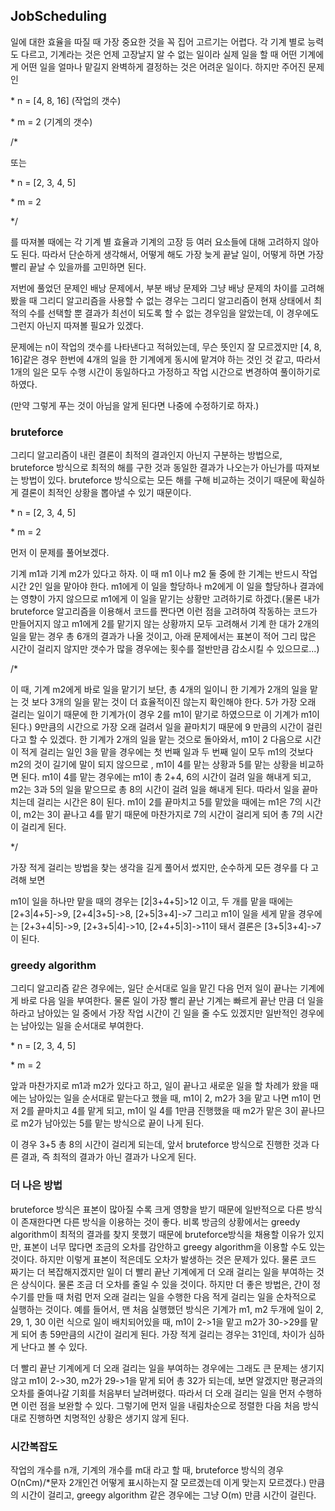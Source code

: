 ## JobScheduling

일에 대한 효율을 따질 때 가장 중요한 것을 꼭 집어 고르기는 어렵다. 각 기계 별로 능력도 다르고, 기계라는 것은 언제 고장날지 알 수 없는 일이라 실제 일을 할 때 어떤 기계에게 어떤 일을 얼마나 맡길지 완벽하게 결정하는 것은 어려운 일이다. 하지만 주어진 문제인

\* n = [4, 8, 16] (작업의 갯수)

\* m = 2 (기계의 갯수)

/*

또는

\* n = [2, 3, 4, 5]

\* m = 2  

*/

를 따져볼 때에는 각 기계 별 효율과 기계의 고장 등 여러 요소들에 대해 고려하지 않아도 된다. 따라서 단순하게 생각해서, 어떻게 해도 가장 늦게 끝날 일이, 어떻게 하면 가장 빨리 끝날 수 있을까를 고민하면 된다. 

저번에 풀었던 문제인 배낭 문제에서, 부분 배낭 문제와 그냥 배낭 문제의 차이를 고려해 봤을 때 그리디 알고리즘을 사용할 수 없는 경우는 그리디 알고리즘이 현재 상태에서 최적의 수를 선택할 뿐 결과가 최선이 되도록 할 수 없는 경우임을 알았는데, 이 경우에도 그런지 아닌지 따져볼 필요가 있겠다.

문제에는 n이 작업의 갯수를 나타낸다고 적혀있는데, 무슨 뜻인지 잘 모르겠지만 [4, 8, 16]같은 경우 한번에 4개의 일을 한 기계에게 동시에 맡겨야 하는 것인 것 같고, 따라서 1개의 일은 모두 수행 시간이 동일하다고 가정하고 작업 시간으로 변경하여 풀이하기로 하였다. 

(만약 그렇게 푸는 것이 아님을 알게 된다면 나중에 수정하기로 하자.)

### bruteforce

그리디 알고리즘이 내린 결론이 최적의 결과인지 아닌지 구분하는 방법으로, bruteforce 방식으로 최적의 해를 구한 것과 동일한 결과가 나오는가 아닌가를 따져보는 방법이 있다. bruteforce 방식으로는 모든 해를 구해 비교하는 것이기 때문에 확실하게 결론이 최적인 상황을 뽑아낼 수 있기 때문이다.

\* n = [2, 3, 4, 5]

\* m = 2  

먼저 이 문제를 풀어보겠다.

기계 m1과 기계 m2가 있다고 하자. 이 때 m1 이나 m2 둘 중에 한 기계는 반드시 작업 시간 2인 일을 맡아야 한다. m1에게 이 일을 할당하나 m2에게 이 일을 할당하나 결과에는 영향이 가지 않으므로 m1에게 이 일을 맡기는 상황만 고려하기로 하겠다.(물론 내가 bruteforce 알고리즘을 이용해서 코드를 짠다면 이런 점을 고려하여 작동하는 코드가 만들어지지 않고 m1에게 2를 맡기지 않는 상황까지 모두 고려해서 기계 한 대가 2개의 일을 맡는 경우 총 6개의 결과가 나올 것이고, 아래 문제에서는 표본이 적어 그리 많은 시간이 걸리지 않지만 갯수가 많을 경우에는 횟수를 절반만큼 감소시킬 수 있으므로...)

/*

이 때, 기계 m2에게 바로 일을 맡기기 보단, 총 4개의 일이니 한 기계가 2개의 일을 맡는 것 보다 3개의 일을 맡는 것이 더 효율적이진 않는지 확인해야 한다. 5가 가장 오래 걸리는 일이기 때문에 한 기계가(이 경우 2를 m1이 맡기로 하였으므로 이 기계가 m1이 된다.) 9만큼의 시간으로 가장 오래 걸려서 일을 끝마치기 때문에 9 만큼의 시간이 걸린다고 할 수 있겠다.
한 기계가 2개의 일을 맡는 것으로 돌아와서, m1이 2 다음으로 시간이 적게 걸리는 일인 3을 맡을 경우에는 첫 번째 일과 두 번째 일이 모두 m1의 것보다 m2의 것이 길기에 말이 되지 않으므로 , m1이 4를 맡는 상황과 5를 맡는 상황을 비교하면 된다. m1이 4를 맡는 경우에는 m1이 총 2+4, 6의 시간이 걸려 일을 해내게 되고, m2는 3과 5의 일을 맡으므로 총 8의 시간이 걸려 일을 해내게 된다. 따라서 일을 끝마치는데 걸리는 시간은 8이 된다.
m1이 2를 끝마치고 5를 맡았을 때에는 m1은 7의 시간이, m2는 3이 끝나고 4를 맡기 때문에 마찬가지로 7의 시간이 걸리게 되어 총 7의 시간이 걸리게 된다.

*/

가장 적게 걸리는 방법을 찾는 생각을 길게 풀어서 썼지만, 순수하게 모든 경우를 다 고려해 보면

m1이 일을 하나만 맡을 때의 경우는 [2|3+4+5]>12 이고, 두 개를 맡을 때에는 [2+3|4+5]->9, [2+4|3+5]->8, [2+5|3+4]->7 그리고 m1이 일을 세게 맡을 경우에는 [2+3+4|5]->9, [2+3+5|4]->10, [2+4+5|3]->11이 돼서 결론은 [3+5|3+4]->7이 된다.

### greedy algorithm

그리디 알고리즘 같은 경우에는, 일단 순서대로 일을 맡긴 다음 먼저 일이 끝나는 기계에게 바로 다음 일을 부여한다. 물론 일이 가장 빨리 끝난 기계는 빠르게 끝난 만큼 더 일을 하라고 남아있는 일 중에서 가장 작업 시간이 긴 일을 줄 수도 있겠지만 일반적인 경우에는 남아있는 일을 순서대로 부여한다. 

\* n = [2, 3, 4, 5]

\* m = 2  

앞과 마찬가지로 m1과 m2가 있다고 하고,  일이 끝나고 새로운 일을 할 차례가 왔을 때에는 남아있는 일을 순서대로 맡는다고 했을 때, m1이 2, m2가 3을 맡고 나면 m1이 먼저 2를 끝마치고 4를 맡게 되고, m1이 일 4를 1만큼 진행했을 때 m2가 맡은 3이 끝나므로 m2가 남아있는 5를 맡는 방식으로 끝이 나게 된다. 

이 경우 3+5 총 8의 시간이 걸리게 되는데, 앞서 bruteforce 방식으로 진행한 것과 다른 결과, 즉 최적의 결과가 아닌 결과가 나오게 된다.

### 더 나은 방법

bruteforce 방식은 표본이 많아질 수록 크게 영향을 받기 때문에 일반적으로 다른 방식이 존재한다면 다른 방식을 이용하는 것이 좋다. 비록 방금의 상황에서는 greedy algorithm이 최적의 결과를 찾지 못했기 때문에 bruteforce방식을 채용할 이유가 있지만, 표본이 너무 많다면 조금의 오차를 감안하고 greegy algorithm을 이용할 수도 있는 것이다.
하지만 이렇게 표본이 적은데도 오차가 발생하는 것은 문제가 있다. 물론 코드 짜기는 더 복잡해지겠지만 일이 더 빨리 끝난 기계에게 더 오래 걸리는 일을 부여하는 것은 상식이다. 물론 조금 더 오차를 줄일 수 있을 것이다. 하지만 더 좋은 방법은, 간이 정수기를 만들 때 처럼 먼저 오래 걸리는 일을 수행한 다음 적게 걸리는 일을 순차적으로 실행하는 것이다.
예를 들어서, 맨 처음 실행했던 방식은 기계가 m1, m2 두개에 일이 2, 29, 1, 30 이런 식으로 일이 배치되어있을 때, m1이 2->1을 맡고 m2가 30->29를 맡게 되어 총 59만큼의 시간이 걸리게 된다.  가장 적게 걸리는 경우는 31인데, 차이가 심하게 난다고 볼 수 있다.

더 빨리 끝난 기계에게 더 오래 걸리는 일을 부여하는 경우에는 그래도 큰 문제는 생기지 않고 m1이 2->30, m2가 29->1을 맡게 되어 총 32가 되는데, 보면 알겠지만 평균과의 오차를 줄여나갈 기회를 처음부터 날려버렸다. 따라서 더 오래 걸리는 일을 먼저 수행하면 이런 점을 보완할 수 있다.
그렇기에 먼저 일을 내림차순으로 정렬한 다음 처음 방식대로 진행하면 치명적인 상황은 생기지 않게 된다.

### 시간복잡도

작업의 개수를 n개, 기계의 개수를 m대 라고 할 때, bruteforce 방식의 경우 O(nCm)/*문자 2개인건 어떻게 표시하는지 잘 모르겠는데 이게 맞는지 모르겠다.) 만큼의 시간이 걸리고, greegy algorithm 같은 경우에는  그냥 O(m) 만큼 시간이 걸린다.
